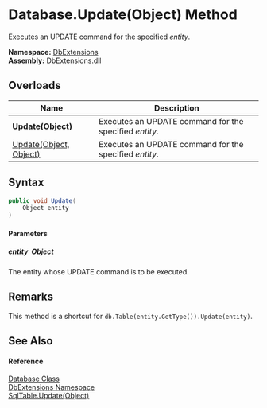 Database.Update(Object) Method
==============================
Executes an UPDATE command for the specified *entity*.
  
**Namespace:** [DbExtensions][1]  
**Assembly:** DbExtensions.dll

Overloads
---------

| Name                        | Description                                            |
| --------------------------- | ------------------------------------------------------ |
| **Update(Object)**          | Executes an UPDATE command for the specified *entity*. |
| [Update(Object, Object)][2] | Executes an UPDATE command for the specified *entity*. |


Syntax
------

```csharp
public void Update(
	Object entity
)
```

#### Parameters

##### *entity*  [Object][3]
The entity whose UPDATE command is to be executed.


Remarks
-------
This method is a shortcut for `db.Table(entity.GetType()).Update(entity)`.

See Also
--------

#### Reference
[Database Class][4]  
[DbExtensions Namespace][1]  
[SqlTable.Update(Object)][5]  

[1]: ../README.md
[2]: Update_1.md
[3]: https://learn.microsoft.com/dotnet/api/system.object
[4]: README.md
[5]: ../SqlTable/Update.md